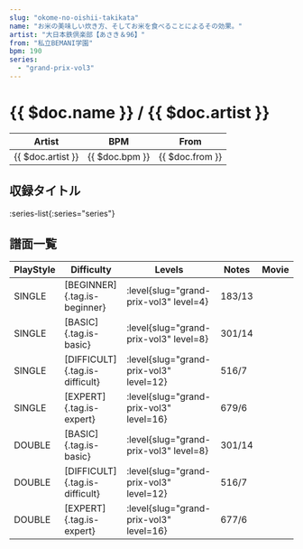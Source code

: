 ```yaml
---
slug: "okome-no-oishii-takikata"
name: "お米の美味しい炊き方、そしてお米を食べることによるその効果。"
artist: "大日本鉄倶楽部【あさき＆96】"
from: "私立BEMANI学園"
bpm: 190
series:
  - "grand-prix-vol3"
---
```


# {{ $doc.name }} / {{ $doc.artist }}

|Artist|BPM|From|
|------|---|----|
|{{ $doc.artist }}|{{ $doc.bpm }}|{{ $doc.from }}|

## 収録タイトル

:series-list{:series="series"}

## 譜面一覧

|PlayStyle|Difficulty|Levels|Notes|Movie|
|---------|----------|------|-----|-----|
|SINGLE|[BEGINNER]{.tag.is-beginner}|<div class="field is-grouped is-grouped-multiline"> :level{slug="grand-prix-vol3" level=4}</div>|183/13||
|SINGLE|[BASIC]{.tag.is-basic}|<div class="field is-grouped is-grouped-multiline"> :level{slug="grand-prix-vol3" level=8}</div>|301/14||
|SINGLE|[DIFFICULT]{.tag.is-difficult}|<div class="field is-grouped is-grouped-multiline"> :level{slug="grand-prix-vol3" level=12}</div>|516/7||
|SINGLE|[EXPERT]{.tag.is-expert}|<div class="field is-grouped is-grouped-multiline"> :level{slug="grand-prix-vol3" level=16}</div>|679/6||
|DOUBLE|[BASIC]{.tag.is-basic}|<div class="field is-grouped is-grouped-multiline"> :level{slug="grand-prix-vol3" level=8}</div>|301/14||
|DOUBLE|[DIFFICULT]{.tag.is-difficult}|<div class="field is-grouped is-grouped-multiline"> :level{slug="grand-prix-vol3" level=12}</div>|516/7||
|DOUBLE|[EXPERT]{.tag.is-expert}|<div class="field is-grouped is-grouped-multiline"> :level{slug="grand-prix-vol3" level=16}</div>|677/6||
